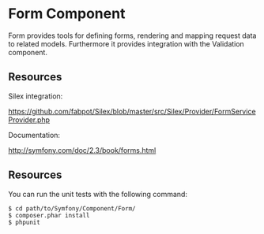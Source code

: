 Form Component
==============

Form provides tools for defining forms, rendering and mapping request data to
related models. Furthermore it provides integration with the Validation
component.

Resources
---------

Silex integration:

https://github.com/fabpot/Silex/blob/master/src/Silex/Provider/FormServiceProvider.php

Documentation:

http://symfony.com/doc/2.3/book/forms.html

Resources
---------

You can run the unit tests with the following command:

    $ cd path/to/Symfony/Component/Form/
    $ composer.phar install
    $ phpunit
